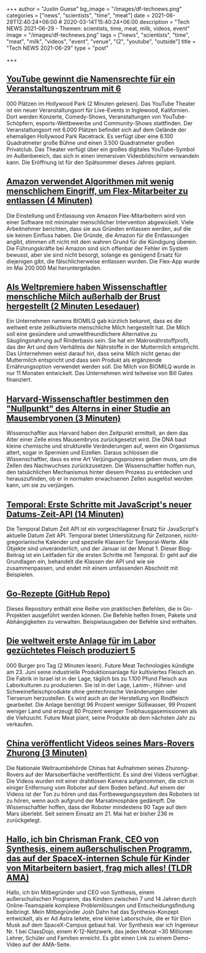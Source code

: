 +++
author = "Justin Guese"
bg_image = "/images/df-technews.png"
categories = ["news", "scientists", "time", "meat"]
date = 2021-06-29T12:40:24+06:00 # 2020-03-14T15:40:24+06:00
description = "Tech NEWS 2021-06-29 - Themen: scientists, time, meat, milk, videos, event"
image = "/images/df-technews.png"
tags = ["news", "scientists", "time", "meat", "milk", "videos", "event", "venue", "(2", "youtube", "outside"]
title = "Tech NEWS 2021-06-29"
type = "post"

+++

## [YouTube gewinnt die Namensrechte für ein Veranstaltungszentrum mit 6](https://www.theverge.com/2021/6/28/22554487/youtube-theater-hollywood-park-live-events-google)

000 Plätzen im Hollywood Park (2 Minuten gelesen). Das YouTube Theater ist ein neuer Veranstaltungsort für Live-Events in Inglewood, Kalifornien. Dort werden Konzerte, Comedy-Shows, Veranstaltungen von YouTube-Schöpfern, esports-Wettbewerbe und Community-Shows stattfinden. Der Veranstaltungsort mit 6.000 Plätzen befindet sich auf dem Gelände der ehemaligen Hollywood Park Racetrack. Es verfügt über eine 6.100 Quadratmeter große Bühne und einen 3.500 Quadratmeter großen Privatclub. Das Theater verfügt über ein großes digitales YouTube-Symbol im Außenbereich, das sich in einen immersiven Videobildschirm verwandeln kann. Die Eröffnung ist für den Spätsommer dieses Jahres geplant.

## [Amazon verwendet Algorithmen mit wenig menschlichem Eingriff, um Flex-Mitarbeiter zu entlassen (4 Minuten)](https://arstechnica.com/tech-policy/2021/06/amazon-is-firing-flex-workers-using-algorithms-with-little-human-intervention/)

 Die Einstellung und Entlassung von Amazon Flex-Mitarbeitern wird von einer Software mit minimaler menschlicher Intervention abgewickelt. Viele Arbeitnehmer berichten, dass sie aus Gründen entlassen werden, auf die sie keinen Einfluss haben. Die Gründe, die Amazon für die Entlassungen angibt, stimmen oft nicht mit dem wahren Grund für die Kündigung überein. Die Führungskräfte bei Amazon sind sich offenbar der Fehler im System bewusst, aber sie sind nicht besorgt, solange es genügend Ersatz für diejenigen gibt, die fälschlicherweise entlassen wurden. Die Flex-App wurde im Mai 200.000 Mal heruntergeladen.

## [Als Weltpremiere haben Wissenschaftler menschliche Milch außerhalb der Brust hergestellt (2 Minuten Lesedauer)](https://interestingengineering.com/in-a-world-first-scientists-made-human-milk-outside-of-the-breast)

 Ein Unternehmen namens BIOMILQ gab kürzlich bekannt, dass es die weltweit erste zellkultivierte menschliche Milch hergestellt hat. Die Milch soll eine gesündere und umweltfreundlichere Alternative zu Säuglingsnahrung auf Rinderbasis sein. Sie hat ein Makronährstoffprofil, das der Art und dem Verhältnis der Nährstoffe in der Muttermilch entspricht. Das Unternehmen weist darauf hin, dass seine Milch nicht genau der Muttermilch entspricht und dass sein Produkt als ergänzende Ernährungsoption verwendet werden soll. Die Milch von BIOMILQ wurde in nur 11 Monaten entwickelt. Das Unternehmen wird teilweise von Bill Gates finanziert.

## [Harvard-Wissenschaftler bestimmen den "Nullpunkt" des Alterns in einer Studie an Mausembryonen (3 Minuten)](https://singularityhub.com/2021/06/28/harvard-scientists-pinpoint-ground-zero-of-aging-in-mouse-embryo-study/)

 Wissenschaftler aus Harvard haben den Zeitpunkt ermittelt, an dem das Alter einer Zelle eines Mausembryos zurückgesetzt wird. Die DNA baut kleine chemische und strukturelle Veränderungen auf, wenn ein Organismus altert, sogar in Spermien und Eizellen. Daraus schlossen die Wissenschaftler, dass es eine Art Verjüngungsprozess geben muss, um die Zellen des Nachwuchses zurückzusetzen. Die Wissenschaftler hoffen nun, den tatsächlichen Mechanismus hinter diesem Prozess zu entdecken und herauszufinden, ob er in normalen erwachsenen Zellen ausgelöst werden kann, um sie zu verjüngen.

## [Temporal: Erste Schritte mit JavaScript's neuer Datums-Zeit-API (14 Minuten)](https://2ality.com/2021/06/temporal-api.html)

 Die Temporal Datum Zeit API ist ein vorgeschlagener Ersatz für JavaScript's aktuelle Datum Zeit API. Temporal bietet Unterstützung für Zeitzonen, nicht-gregorianische Kalender und spezielle Klassen für Temporal-Werte. Alle Objekte sind unveränderlich, und der Januar ist der Monat 1. Dieser Blog-Beitrag ist ein Leitfaden für die ersten Schritte mit Temporal. Er geht auf die Grundlagen ein, behandelt die Klassen der API und wie sie zusammenpassen, und endet mit einem umfassenden Abschnitt mit Beispielen.

## [Go-Rezepte (GitHub Repo)](https://github.com/nikolaydubina/go-recipes)

 Dieses Repository enthält eine Reihe von praktischen Befehlen, die in Go-Projekten ausgeführt werden können. Die Befehle helfen Ihnen, Pakete und Abhängigkeiten zu verwalten. Beispielausgaben der Befehle sind enthalten.

## [Die weltweit erste Anlage für im Labor gezüchtetes Fleisch produziert 5](https://www.slashgear.com/worlds-first-lab-grown-meat-facility-pumps-out-5000-burgers-per-day-25680053/)

000 Burger pro Tag (2 Minuten lesen). Future Meat Technologies kündigte am 23. Juni seine industrielle Produktionsanlage für kultiviertes Fleisch an. Die Fabrik in Israel ist in der Lage, täglich bis zu 1.100 Pfund Fleisch aus Laborkulturen zu produzieren. Sie ist in der Lage, Lamm-, Hühner- und Schweinefleischprodukte ohne gentechnische Veränderungen oder Tierserum herzustellen. Es wird auch an der Herstellung von Rindfleisch gearbeitet. Die Anlage benötigt 96 Prozent weniger Süßwasser, 99 Prozent weniger Land und erzeugt 80 Prozent weniger Treibhausgasemissionen als die Viehzucht. Future Meat plant, seine Produkte ab dem nächsten Jahr zu verkaufen.

## [China veröffentlicht Videos seines Mars-Rovers Zhurong (3 Minuten)](https://www.bbc.com/news/science-environment-57628653)

 Die Nationale Weltraumbehörde Chinas hat Aufnahmen seines Zhurong-Rovers auf der Marsoberfläche veröffentlicht. Es sind drei Videos verfügbar. Die Videos wurden mit einer drahtlosen Kamera aufgenommen, die sich in einiger Entfernung vom Roboter auf dem Boden befand. Auf einem der Videos ist der Ton zu hören und das Fortbewegungssystem des Roboters ist zu hören, wenn auch aufgrund der Marsatmosphäre gedämpft. Die Wissenschaftler hoffen, dass der Roboter mindestens 90 Tage auf dem Mars überlebt. Seit seinem Einsatz am 21. Mai hat er bisher 236 m zurückgelegt.

## [Hallo, ich bin Chrisman Frank, CEO von Synthesis, einem außerschulischen Programm, das auf der SpaceX-internen Schule für Kinder von Mitarbeitern basiert, frag mich alles! (TLDR AMA)](https://tldr.tech/token/6c3ef825381ee396191f77cb92dd1969?redirect=https%3A%2F%2Ftldr.tech%2Fama%2Fchrisman-frank/1/0100017a573ed9ec-a11d01d6-4114-42ac-adf8-464923aad26c-000000/5QnCOgRFkmXINU9uOKPXR5XxOIKaHxEtGRD8V1bcNaw=203)

 Hallo, ich bin Mitbegründer und CEO von Synthesis, einem außerschulischen Programm, das Kindern zwischen 7 und 14 Jahren durch Online-Teamspiele komplexe Problemlösungen und Entscheidungsfindung beibringt. Mein Mitbegründer Josh Dahn hat das Synthesis-Konzept entwickelt, als er Ad Astra leitete, eine kleine Laborschule, die er für Elon Musk auf dem SpaceX-Campus gebaut hat. Vor Synthesis war ich Ingenieur Nr. 1 bei ClassDojo, einem K-12-Netzwerk, das jeden Monat ~30 Millionen Lehrer, Schüler und Familien erreicht. Es gibt einen Link zu einem Demo-Video auf der AMA-Seite.

